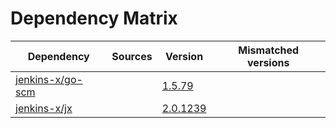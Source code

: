 # Dependency Matrix

Dependency | Sources | Version | Mismatched versions
---------- | ------- | ------- | -------------------
[jenkins-x/go-scm](https://github.com/jenkins-x/go-scm) |  | [1.5.79]() | 
[jenkins-x/jx](https://github.com/jenkins-x/jx) |  | [2.0.1239](https://github.com/jenkins-x/jx/releases/tag/v2.0.1239) | 
